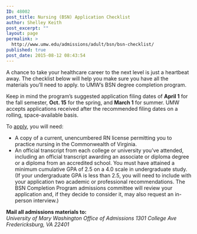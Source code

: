 ```yaml
---
ID: 48002
post_title: Nursing (BSN) Application Checklist
author: Shelley Keith
post_excerpt: ""
layout: page
permalink: >
  http://www.umw.edu/admissions/adult/bsn/bsn-checklist/
published: true
post_date: 2015-08-12 08:43:54
---
```

A chance to take your healthcare career to the next level is just a heartbeat away. The checklist below will help you make sure you have all the materials you’ll need to apply. to UMW’s BSN degree completion program.

Keep in mind the program’s suggested application filing dates of <strong>April 1</strong> for the fall semester, <strong>Oct. 15</strong> for the spring, and <strong>March 1</strong> for summer. UMW accepts applications received after the recommended filing dates on a rolling, space-available basis.

To <a href="https://www.applyweb.com/umw/">apply</a>, you will need:
<ul>
 	<li>A copy of a current, unencumbered RN license permitting you to practice nursing in the Commonwealth of Virginia.</li>
 	<li>An official transcript from each college or university you’ve attended, including an official transcript awarding an associate or diploma degree or a diploma from an accredited school. You must have attained a minimum cumulative GPA of 2.5 on a 4.0 scale in undergraduate study. (If your undergraduate GPA is less than 2.5, you will need to include with your application two academic or professional recommendations. The BSN Completion Program admissions committee will review your application and, if they decide to consider it, may also request an in-person interview.)</li>
</ul>
<strong>Mail all admissions materials to:</strong>

<address>University of Mary Washington
Office of Admissions
1301 College Ave
Fredericksburg, VA 22401</address>